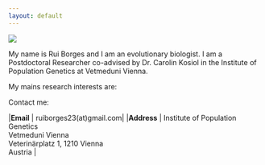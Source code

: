 ```yaml
---
layout: default
---
```


![](https://i1.rgstatic.net/ii/profile.image/591035822534666-1517925329445_Q512/Rui_Borges4.jpg)

My name is Rui Borges and I am an evolutionary biologist. I am a Postdoctoral Researcher co-advised by Dr. Carolin Kosiol in the Institute of Population Genetics at Vetmeduni Vienna. 

My mains research interests are:


Contact me:

|**Email** | ruiborges23(at)gmail.com|
|**Address** | Institute of Population Genetics<br/> 
               Vetmeduni Vienna <br/>
               Veterinärplatz 1, 1210 Vienna <br/>
               Austria |